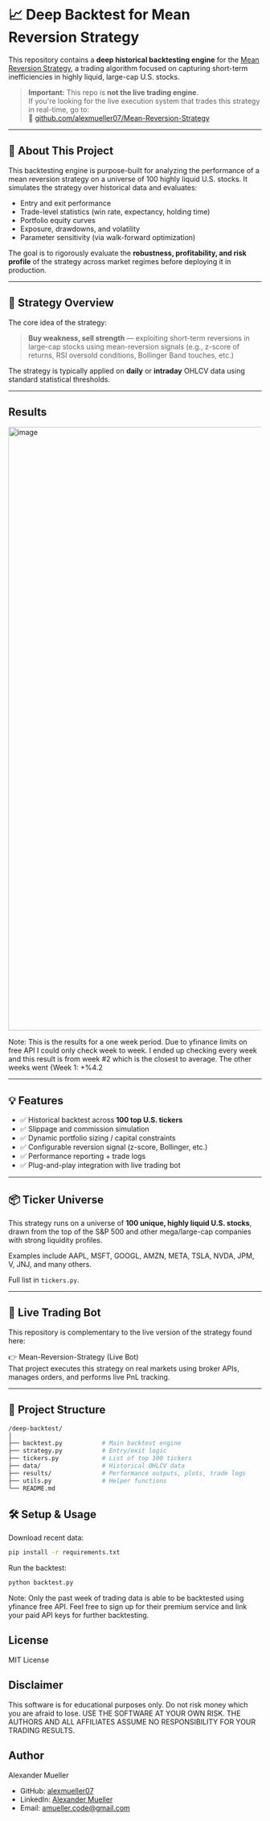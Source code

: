 # 📈 Deep Backtest for Mean Reversion Strategy

This repository contains a **deep historical backtesting engine** for the [Mean Reversion Strategy](https://github.com/alexmueller07/Mean-Reversion-Strategy), a trading algorithm focused on capturing short-term inefficiencies in highly liquid, large-cap U.S. stocks.

> **Important:** This repo is **not the live trading engine**.  
> If you're looking for the live execution system that trades this strategy in real-time, go to:  
> 🔗 [github.com/alexmueller07/Mean-Reversion-Strategy](https://github.com/alexmueller07/Mean-Reversion-Strategy)

---

## 🧠 About This Project

This backtesting engine is purpose-built for analyzing the performance of a mean reversion strategy on a universe of 100 highly liquid U.S. stocks. It simulates the strategy over historical data and evaluates:

- Entry and exit performance
- Trade-level statistics (win rate, expectancy, holding time)
- Portfolio equity curves
- Exposure, drawdowns, and volatility
- Parameter sensitivity (via walk-forward optimization)

The goal is to rigorously evaluate the **robustness, profitability, and risk profile** of the strategy across market regimes before deploying it in production.

---

## 🧪 Strategy Overview

The core idea of the strategy:

> **Buy weakness, sell strength** — exploiting short-term reversions in large-cap stocks using mean-reversion signals (e.g., z-score of returns, RSI oversold conditions, Bollinger Band touches, etc.)

The strategy is typically applied on **daily** or **intraday** OHLCV data using standard statistical thresholds.

---

## Results

<img width="1919" height="1199" alt="image" src="https://github.com/user-attachments/assets/b7572f42-0c2b-4024-bfde-2d3a6b8df6fd" />

Note: This is the results for a one week period. Due to yfinance limits on free API I could only check week to week. I ended up checking every week and this result is from week #2 which is the closest to average. The other weeks went {Week 1: +%4.2

---

## 💡 Features

- ✅ Historical backtest across **100 top U.S. tickers**
- ✅ Slippage and commission simulation
- ✅ Dynamic portfolio sizing / capital constraints
- ✅ Configurable reversion signal (z-score, Bollinger, etc.)
- ✅ Performance reporting + trade logs
- ✅ Plug-and-play integration with live trading bot

---

## 📦 Ticker Universe

This strategy runs on a universe of **100 unique, highly liquid U.S. stocks**, drawn from the top of the S&P 500 and other mega/large-cap companies with strong liquidity profiles.

Examples include AAPL, MSFT, GOOGL, AMZN, META, TSLA, NVDA, JPM, V, JNJ, and many others.

Full list in `tickers.py`.

---

## 🚀 Live Trading Bot

This repository is complementary to the live version of the strategy found here:

👉 Mean-Reversion-Strategy (Live Bot)  
That project executes this strategy on real markets using broker APIs, manages orders, and performs live PnL tracking.

---

## 📁 Project Structure

```bash
/deep-backtest/
│
├── backtest.py           # Main backtest engine
├── strategy.py           # Entry/exit logic
├── tickers.py            # List of top 100 tickers
├── data/                 # Historical OHLCV data
├── results/              # Performance outputs, plots, trade logs
├── utils.py              # Helper functions
└── README.md
```

## 🛠️ Setup & Usage

Download recent data:

```bash
pip install -r requirements.txt
```

Run the backtest:

```bash
python backtest.py
```

Note: Only the past week of trading data is able to be backtested using yfinance free API. Feel free to sign up for their premium service and link your paid API keys for further backtesting.


## License

MIT License

## Disclaimer

This software is for educational purposes only. Do not risk money which you are afraid to lose. USE THE SOFTWARE AT YOUR OWN RISK. THE AUTHORS AND ALL AFFILIATES ASSUME NO RESPONSIBILITY FOR YOUR TRADING RESULTS.

## Author

Alexander Mueller

- GitHub: [alexmueller07](https://github.com/alexmueller07)
- LinkedIn: [Alexander Mueller](https://www.linkedin.com/in/alexander-mueller-021658307/)
- Email: amueller.code@gmail.com

